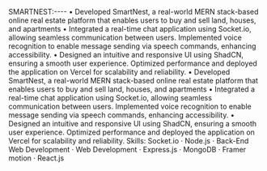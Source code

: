 SMARTNEST:----
• Developed SmartNest, a real-world MERN stack-based online real estate platform that enables users to buy and sell 
land, houses, and apartments 
• Integrated a real-time chat application using Socket.io, allowing seamless communication between users. Implemented 
voice recognition to enable message sending via speech commands, enhancing accessibility. 
• Designed an intuitive and responsive UI using ShadCN, ensuring a smooth user experience. Optimized performance and 
deployed the application on Vercel for scalability and reliability.
• Developed SmartNest, a real-world MERN stack-based online real estate platform that enables users to buy and sell land, houses, and apartments • Integrated a real-time chat application using Socket.io, allowing seamless communication between users. Implemented voice recognition to enable message sending via speech commands, enhancing accessibility. • Designed an intuitive and responsive UI using ShadCN, ensuring a smooth user experience. Optimized performance and deployed the application on Vercel for scalability and reliability.
Skills: Socket.io · Node.js · Back-End Web Development · Web Development · Express.js · MongoDB · Framer motion · React.js
